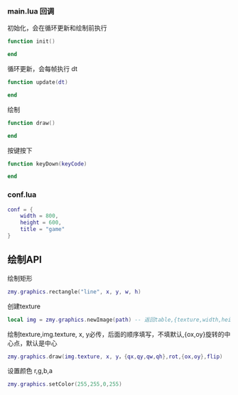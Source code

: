 
### main.lua 回调
初始化，会在循环更新和绘制前执行
```lua
function init()

end
```

循环更新，会每帧执行 dt
```lua
function update(dt)

end
```
绘制
```lua
function draw()

end
```
按键按下
```lua
function keyDown(keyCode)

end
```

### conf.lua
```lua
conf = {
	width = 800,
	height = 600,
	title = "game"
}
```

## 绘制API
绘制矩形
```lua
zmy.graphics.rectangle("line", x, y, w, h)
```
创建texture
```lua
local img = zmy.graphics.newImage(path) -- 返回table,{texture,width,height}
```
绘制texture,img.texture, x, y必传，后面的顺序填写，不填默认,{ox,oy}旋转的中心点，默认是中心
```lua
zmy.graphics.draw(img.texture, x, y，{qx,qy,qw,qh},rot,{ox,oy},flip)
```
设置颜色 r,g,b,a
```lua
zmy.graphics.setColor(255,255,0,255)
```



